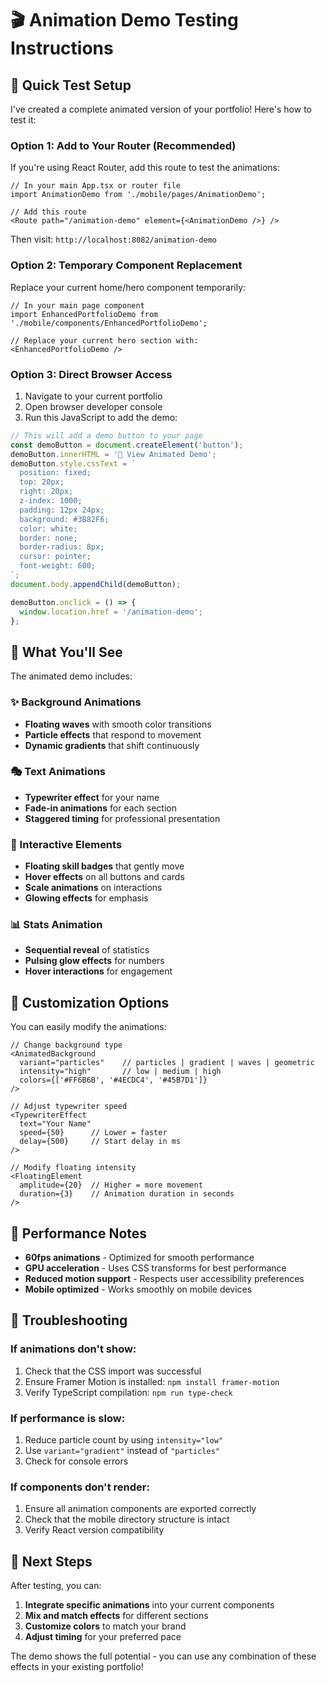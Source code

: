 # 🎬 Animation Demo Testing Instructions

## 🚀 Quick Test Setup

I've created a complete animated version of your portfolio! Here's how to test it:

### Option 1: Add to Your Router (Recommended)
If you're using React Router, add this route to test the animations:

```tsx
// In your main App.tsx or router file
import AnimationDemo from './mobile/pages/AnimationDemo';

// Add this route
<Route path="/animation-demo" element={<AnimationDemo />} />
```

Then visit: `http://localhost:8082/animation-demo`

### Option 2: Temporary Component Replacement
Replace your current home/hero component temporarily:

```tsx
// In your main page component
import EnhancedPortfolioDemo from './mobile/components/EnhancedPortfolioDemo';

// Replace your current hero section with:
<EnhancedPortfolioDemo />
```

### Option 3: Direct Browser Access
1. Navigate to your current portfolio
2. Open browser developer console
3. Run this JavaScript to add the demo:

```javascript
// This will add a demo button to your page
const demoButton = document.createElement('button');
demoButton.innerHTML = '🎨 View Animated Demo';
demoButton.style.cssText = `
  position: fixed; 
  top: 20px; 
  right: 20px; 
  z-index: 1000;
  padding: 12px 24px;
  background: #3B82F6;
  color: white;
  border: none;
  border-radius: 8px;
  cursor: pointer;
  font-weight: 600;
`;
document.body.appendChild(demoButton);

demoButton.onclick = () => {
  window.location.href = '/animation-demo';
};
```

## 🎯 What You'll See

The animated demo includes:

### ✨ Background Animations
- **Floating waves** with smooth color transitions
- **Particle effects** that respond to movement
- **Dynamic gradients** that shift continuously

### 🎭 Text Animations
- **Typewriter effect** for your name
- **Fade-in animations** for each section
- **Staggered timing** for professional presentation

### 🎈 Interactive Elements
- **Floating skill badges** that gently move
- **Hover effects** on all buttons and cards
- **Scale animations** on interactions
- **Glowing effects** for emphasis

### 📊 Stats Animation
- **Sequential reveal** of statistics
- **Pulsing glow effects** for numbers
- **Hover interactions** for engagement

## 🔧 Customization Options

You can easily modify the animations:

```tsx
// Change background type
<AnimatedBackground 
  variant="particles"    // particles | gradient | waves | geometric
  intensity="high"       // low | medium | high
  colors={['#FF6B6B', '#4ECDC4', '#45B7D1']}
/>

// Adjust typewriter speed
<TypewriterEffect 
  text="Your Name" 
  speed={50}      // Lower = faster
  delay={500}     // Start delay in ms
/>

// Modify floating intensity
<FloatingElement 
  amplitude={20}  // Higher = more movement
  duration={3}    // Animation duration in seconds
/>
```

## 🎨 Performance Notes

- **60fps animations** - Optimized for smooth performance
- **GPU acceleration** - Uses CSS transforms for best performance
- **Reduced motion support** - Respects user accessibility preferences
- **Mobile optimized** - Works smoothly on mobile devices

## 🐛 Troubleshooting

### If animations don't show:
1. Check that the CSS import was successful
2. Ensure Framer Motion is installed: `npm install framer-motion`
3. Verify TypeScript compilation: `npm run type-check`

### If performance is slow:
1. Reduce particle count by using `intensity="low"`
2. Use `variant="gradient"` instead of `"particles"`
3. Check for console errors

### If components don't render:
1. Ensure all animation components are exported correctly
2. Check that the mobile directory structure is intact
3. Verify React version compatibility

## 🎯 Next Steps

After testing, you can:
1. **Integrate specific animations** into your current components
2. **Mix and match effects** for different sections
3. **Customize colors** to match your brand
4. **Adjust timing** for your preferred pace

The demo shows the full potential - you can use any combination of these effects in your existing portfolio!
